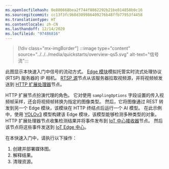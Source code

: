 ```yaml
---
ms.openlocfilehash: 0e800668bea2f744f8862292b21be814858b0c16
ms.sourcegitcommit: cc13f3fc9b8d309986409276b48ffb77953f4458
ms.translationtype: HT
ms.contentlocale: zh-CN
ms.lasthandoff: 12/14/2020
ms.locfileid: "97486816"
---
```

> [!div class="mx-imgBorder"]
> :::image type="content" source="../../../media/quickstarts/overview-qs5.svg" alt-text="信号流":::

此图显示本快速入门中信号的流动方式。 [Edge 模块](https://github.com/Azure/live-video-analytics/tree/master/utilities/rtspsim-live555)模拟托管实时流式处理协议 (RTSP) 服务器的 IP 相机。 [RTSP 源](../../../media-graph-concept.md#rtsp-source)节点从该服务器拉取视频源，并将视频帧发送到 [HTTP 扩展处理器](../../../media-graph-concept.md#http-extension-processor)节点。 

HTTP 扩展节点扮演代理的角色。 它对使用 `samplingOptions` 字段设置的传入视频帧采样，还会将视频帧转换为指定的图像类型。 然后，它将图像通过 REST 转发到另一个 Edge 模块，该模块在 HTTP 终结点后运行一个 AI 模型。 在此示例中，使用 [YOLOv3](https://github.com/Azure/live-video-analytics/tree/master/utilities/video-analysis/yolov3-onnx) 模型构建该 Edge 模块，该模型能够检测多种类型的对象。 HTTP 扩展处理器节点收集检测结果并将事件发布到 [IoT 中心接收器](../../../media-graph-concept.md#iot-hub-message-sink)节点。 然后该节点将这些事件发送到 [IoT Edge 中心](../../../../../iot-edge/iot-edge-glossary.md#iot-edge-hub)。

在本快速入门中，请执行以下操作：

1. 创建并部署媒体图。
1. 解释结果。
1. 清理资源。
